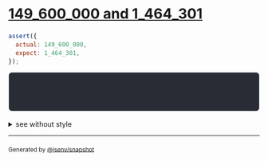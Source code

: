 # [149_600_000 and 1_464_301](../../number.test.js#L71)

```js
assert({
  actual: 149_600_000,
  expect: 1_464_301,
});
```

![img](throw.svg)

<details>
  <summary>see without style</summary>

```console
AssertionError: actual and expect are different

actual: 149_600_000
expect:   1_464_301
```

</details>


---

<sub>
  Generated by <a href="https://github.com/jsenv/core/tree/main/packages/independent/snapshot">@jsenv/snapshot</a>
</sub>
